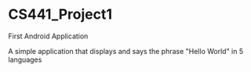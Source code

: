# CS441_Project1
First Android Application

A simple application that displays and says the phrase "Hello World" in 5 languages

